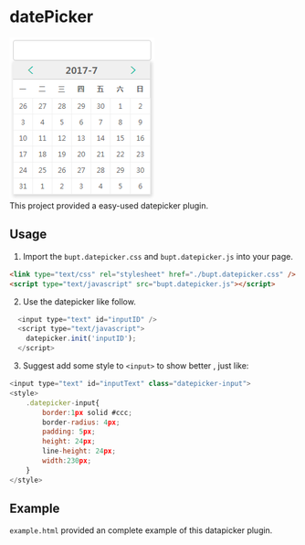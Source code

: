 # datePicker

![](https://github.com/AnonymousBoy1/datePicker/raw/master/img.png) 
<br>
This project provided a easy-used datepicker plugin.

Usage
-----
1. Import the `bupt.datepicker.css` and `bupt.datepicker.js` into your page.<br>
```html
<link type="text/css" rel="stylesheet" href="./bupt.datepicker.css" />
<script type="text/javascript" src="bupt.datepicker.js"></script>
```
2. Use the datepicker like follow.<br>
```javascript
  <input type="text" id="inputID" />
  <script type="text/javascript">
  	datepicker.init('inputID');
  </script>
```
3. Suggest add some style to `<input>` to show better , just like:<br>

```javascript
<input type="text" id="inputText" class="datepicker-input">
<style>
	.datepicker-input{
		border:1px solid #ccc;
		border-radius: 4px;
		padding: 5px;
		height: 24px;
		line-height: 24px;
		width:230px;
	}
</style>
```

Example
----
`example.html` provided an complete example of this datapicker plugin.



